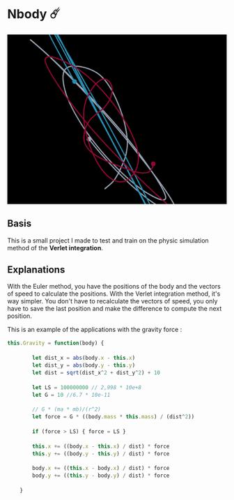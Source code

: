 # Nbody :comet:
![Example image](/nbody.PNG)

## Basis
This is a small project I made to test and train on the physic simulation method of the **Verlet integration**.

## Explanations
With the Euler method, you have the positions of the body and the vectors of speed to calculate the positions. With the Verlet integration method, it's way simpler. You don't have to recalculate the vectors of speed, you only have to save the last position and make the difference to compute the next position.

This is an example of the applications with the gravity force :

```javascript
this.Gravity = function(body) {

		let dist_x = abs(body.x - this.x)
		let dist_y = abs(body.y - this.y)
		let dist = sqrt(dist_x^2 + dist_y^2) + 10

		let LS = 100000000 // 2,998 * 10e+8
		let G = 10 //6.7 * 10e-11 
		
		// G * (ma * mb)/(r^2)
		let force = G * ((body.mass * this.mass) / (dist^2))

		if (force > LS) { force = LS }

		this.x += ((body.x - this.x) / dist) * force
		this.y += ((body.y - this.y) / dist) * force

		body.x += ((this.x - body.x) / dist) * force
		body.y += ((this.y - body.y) / dist) * force
		
	}
  ```
